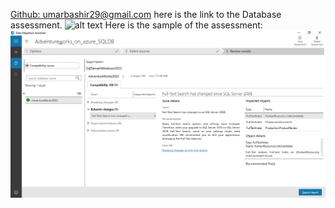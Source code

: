 
[Github: umarbashir29@gmail.com](https://github.com/umarbashir29)
here is the link to the Database assessment.  ![alt text](Assessment)
Here is the sample of the assessment: ![alt text](Assessment.jpg.png)
